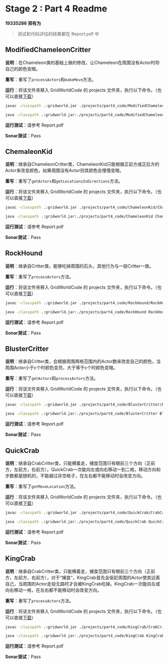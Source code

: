 # Stage 2 : Part 4 Readme

**19335286 郑有为**

> 测试和代码评估的结果都在 Report.pdf 中



## ModifiedChameleonCritter

**说明**：在Chameleon类的基础上做的修改，让Chameleon在周围没有Actor时将自己的颜色变暗。

**重写**：重写了`processActors`和`makeMove`方法。

**运行**：将该文件夹移入 GridWorldCode 的 projects 文件夹，执行以下命令。（也可以直接[下载](https://gitee.com/WondrousWisdomcard/se-training/tree/master/GridWorldCode)）

``` sh
javac -classpath .:gridworld.jar ./projects/part4_code/ModifiedChameleonCritter/ModifiedChameleonCritter.java ./projects/part4_code/ModifiedChameleonCritter/ModifiedChameleonCritterRunner.java

java -classpath .:gridworld.jar:./projects/part4_code/ModifiedChameleonCritter ModifiedChameleonCritterRunner
```

**运行测试**：请参考 Report.pdf

**Sonar测试**：Pass



## ChemaleonKid

**说明**：继承自ChameleonCritter类，ChameleonKid只能根据正前方或正后方的Actor来改变颜色，如果周围没有Actor则其颜色会慢慢变暗。

**重写**：重写了`getActors`和`getLocationsInDirections`方法。

**运行**：将该文件夹移入 GridWorldCode 的 projects 文件夹，执行以下命令。（也可以直接[下载](https://gitee.com/WondrousWisdomcard/se-training/tree/master/GridWorldCode)）

``` sh
javac -classpath .:gridworld.jar ./projects/part4_code/ChameleonKid/ChameleonCritter.java ./projects/part4_code/ChameleonKid/ChameleonKid.java ./projects/part4_code/ChameleonKid/ChameleonKidRunner.java

java -classpath .:gridworld.jar:./projects/part4_code/ChameleonKid ChameleonKidRunner
```

**运行测试**：请参考 Report.pdf

**Sonar测试**：Pass



## RockHound

**说明**：继承自Critter类，能够吃掉周围的石头，其他行为与一般Critter一致。

**重写**：重写了`processActors`方法。

**运行**：将该文件夹移入 GridWorldCode 的 projects 文件夹，执行以下命令。（也可以直接[下载](https://gitee.com/WondrousWisdomcard/se-training/tree/master/GridWorldCode)）

``` sh
javac -classpath .:gridworld.jar ./projects/part4_code/RockHound/RockHound.java ./projects/part4_code/RockHound/RockHoundRunner.java

java -classpath .:gridworld.jar:./projects/part4_code/RockHound RockHoundRunner
```

**运行测试**：请参考 Report.pdf

**Sonar测试**：Pass



## BlusterCritter

**说明**：继承自Critter类，会根据周围两格范围内的Actor数来改变自己的颜色，当周围Actor小于c个时颜色变亮，大于等于c个时颜色变暗。

**重写**：重写了`getActors`和`processActors`方法。

**运行**：将该文件夹移入 GridWorldCode 的 projects 文件夹，执行以下命令。（也可以直接[下载](https://gitee.com/WondrousWisdomcard/se-training/tree/master/GridWorldCode)）

``` sh
javac -classpath .:gridworld.jar ./projects/part4_code/BlusterCritter/BlusterCritter.java ./projects/part4_code/BlusterCritter/BlusterCritterRunner.java

java -classpath .:gridworld.jar:./projects/part4_code/BlusterCritter BlusterCritterRunner
```

**运行测试**：请参考 Report.pdf

**Sonar测试**：Pass



## QuickCrab

**说明**：继承自CrabCritter类，只能横着走，捕食范围只有眼前三个方向（正前方，左前方，右前方）。QuickCrab一次能向左或向右移动一到二格，移动方向和步数都是随机的，不能越过非空格子，在左右都不能移动时会改变方向。

**重写**：重写了`getMoveLocation`方法。

**运行**：将该文件夹移入 GridWorldCode 的 projects 文件夹，执行以下命令。（也可以直接[下载](https://gitee.com/WondrousWisdomcard/se-training/tree/master/GridWorldCode)）

``` sh
javac -classpath .:gridworld.jar ./projects/part4_code/QuickCrab/CrabCritter.java ./projects/part4_code/QuickCrab/QuickCrab.java ./projects/part4_code/QuickCrab/QuickCrabRunner.java

java -classpath .:gridworld.jar:./projects/part4_code/QuickCrab QuickCrabRunner
```

**运行测试**：请参考 Report.pdf

**Sonar测试**：Pass



## KingCrab

**说明**：继承自CrabCritter类，只能横着走，捕食范围只有眼前三个方向（正前方，左前方，右前方），对于“捕食”，KingCrab首先会驱赶周围的Actor使其远离自己，当周围的Actor走投无路时才会被KingCrab吃掉。KingCrab一次能向左或向右移动一格，在左右都不能移动时会改变方向。

**重写**：重写了`processActors`方法。

**运行**：将该文件夹移入 GridWorldCode 的 projects 文件夹，执行以下命令。（也可以直接[下载](https://gitee.com/WondrousWisdomcard/se-training/tree/master/GridWorldCode)）

``` sh
javac -classpath .:gridworld.jar ./projects/part4_code/KingCrab/CrabCritter.java ./projects/part4_code/KingCrab/KingCrab.java ./projects/part4_code/KingCrab/KingCrabRunner.java

java -classpath .:gridworld.jar:./projects/part4_code/KingCrab KingCrabRunner
```

**运行测试**：请参考 Report.pdf

**Sonar测试**：Pass

